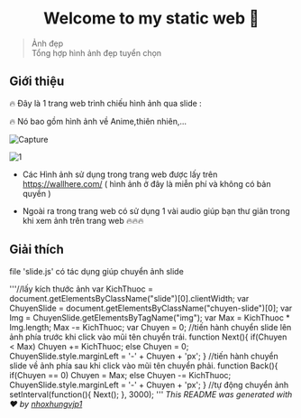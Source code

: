 <h1 align="center">Welcome to my static web 👋</h1>

> Ảnh đẹp<br /> Tổng hợp hình ảnh đẹp tuyển chọn

## Giới thiệu

🔥 Đây là 1 trang web trình chiếu hình ảnh qua slide : 

🔥 Nó bao gồm hình ảnh về Anime,thiên nhiên,...

![Capture](https://user-images.githubusercontent.com/74084773/101906261-41aad480-3beb-11eb-833e-0cf1037ac98d.PNG)

![1](https://user-images.githubusercontent.com/74084773/101906468-92bac880-3beb-11eb-81f4-1fd7c69d8c16.PNG)


- Các Hình ảnh sử dụng trong trang web được lấy trên https://wallhere.com/ ( hình ảnh ở đây là miễn phí và không có bản quyền )

- Ngoài ra trong trang web có sử dụng 1 vài audio giúp bạn thư giãn trong khi xem ảnh trên trang web 🔥🔥🔥

## Giải thích

file 'slide.js' có tác dụng giúp chuyển ảnh slide

'''//lấy kích thước ảnh
var KichThuoc = document.getElementsByClassName("slide")[0].clientWidth;
var ChuyenSlide = document.getElementsByClassName("chuyen-slide")[0];
var Img = ChuyenSlide.getElementsByTagName("img");
var Max = KichThuoc * Img.length;
Max -= KichThuoc;
var Chuyen = 0;
//tiến hành chuyển slide lên ảnh phía trước khi click vào mũi tên chuyển trái.
function Next(){
	if(Chuyen < Max) Chuyen += KichThuoc;
	else Chuyen = 0;
	ChuyenSlide.style.marginLeft = '-' + Chuyen + 'px';
}
//tiến hành chuyển slide về ảnh phía sau khi click vào mũi tên chuyển phải.
function Back(){
	if(Chuyen == 0) Chuyen = Max;
	else Chuyen -= KichThuoc;
	ChuyenSlide.style.marginLeft = '-' + Chuyen + 'px';
}
//tự động chuyển ảnh 
setInterval(function(){
	Next();
}, 3000);
'''
_This README was generated with ❤️ by [nhoxhungvjp1](https://github.com/nhoxhungvjp1/static-web)_

